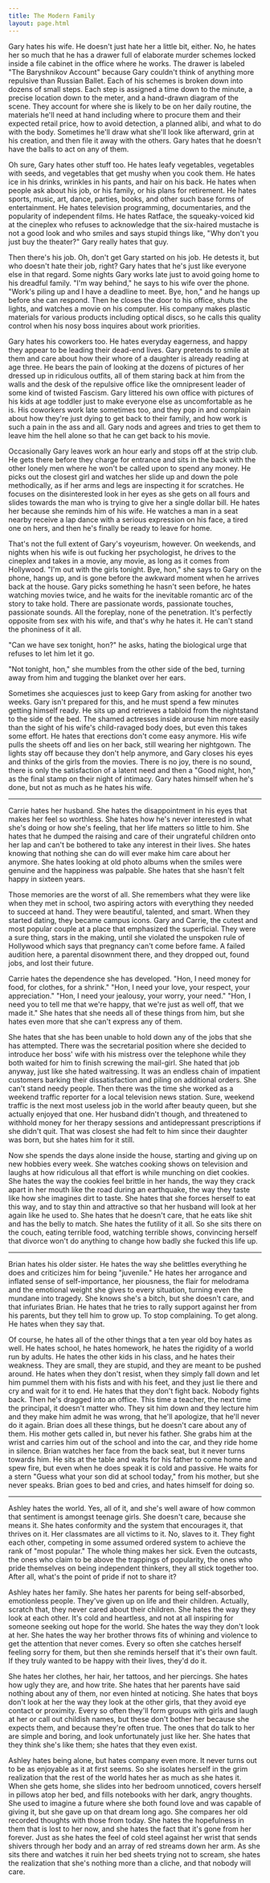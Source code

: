 ```yaml
---
title: The Modern Family
layout: page.html
---
```

Gary hates his wife. He doesn't just hate her a little bit, either. No, he
hates her so much that he has a drawer full of elaborate murder schemes
locked inside a file cabinet in the office where he works. The drawer is
labeled "The Baryshnikov Account" because Gary couldn't think of anything
more repulsive than Russian Ballet. Each of his schemes is broken down
into dozens of small steps. Each step is assigned a time down to the
minute, a precise location down to the meter, and a hand-drawn diagram of
the scene. They account for where she is likely to be on her daily routine,
the materials he'll need at hand including where to procure them and their
expected retail price, how to avoid detection, a planned alibi, and what to do
with the body. Sometimes he'll draw what she'll look like afterward, grin at
his creation, and then file it away with the others. Gary hates that he
doesn't have the balls to act on any of them.

Oh sure, Gary hates other stuff too. He hates leafy vegetables,
vegetables with seeds, and vegetables that get mushy when you cook
them. He hates ice in his drinks, wrinkles in his pants, and hair on his back.
He hates when people ask about his job, or his family, or his plans for
retirement. He hates sports, music, art, dance, parties, books, and other
such base forms of entertainment. He hates television programming,
documentaries, and the popularity of independent films. He hates Ratface,
the squeaky-voiced kid at the cineplex who refuses to acknowledge that the
six-haired mustache is not a good look and who smiles and says stupid
things like, "Why don't you just buy the theater?" Gary really hates that
guy.

Then there's his job. Oh, don't get Gary started on his job. He
detests it, but who doesn't hate their job, right? Gary hates that he's just
like everyone else in that regard. Some nights Gary works late just to avoid
going home to his dreadful family. "I'm way behind," he says to his wife
over the phone. "Work's piling up and I have a deadline to meet. Bye,
hon," and he hangs up before she can respond. Then he closes the door to
his office, shuts the lights, and watches a movie on his computer. His
company makes plastic materials for various products including optical discs,
so he calls this quality control when his nosy boss inquires about work
priorities.

Gary hates his coworkers too. He hates everyday eagerness, and
happy they appear to be leading their dead-end lives. Gary pretends to
smile at them and care about how their whore of a daughter is already
reading at age three. He bears the pain of looking at the dozens of pictures
of her dressed up in ridiculous outfits, all of them staring back at him from
the walls and the desk of the repulsive office like the omnipresent leader of
some kind of twisted Fascism. Gary littered his own office with pictures of
his kids at age toddler just to make everyone else as uncomfortable as he
is. His coworkers work late sometimes too, and they pop in and complain
about how they're just dying to get back to their family, and how work is
such a pain in the ass and all. Gary nods and agrees and tries to get them
to leave him the hell alone so that he can get back to his movie.

Occasionally Gary leaves work an hour early and stops off at the strip
club. He gets there before they charge for entrance and sits in the back with
the other lonely men where he won't be called upon to spend any money.
He picks out the closest girl and watches her slide up and down the pole
methodically, as if her arms and legs are inspecting it for scratches. He
focuses on the disinterested look in her eyes as she gets on all fours and
slides towards the man who is trying to give her a single dollar bill. He
hates her because she reminds him of his wife. He watches a man in a seat
nearby receive a lap dance with a serious expression on his face, a tired one
on hers, and then he's finally be ready to leave for home.

That's not the full extent of Gary's voyeurism, however. On
weekends, and nights when his wife is out fucking her psychologist, he
drives to the cineplex and takes in a movie, any movie, as long as it comes
from Hollywood. "I'm out with the girls tonight. Bye, hon," she says to Gary
on the phone, hangs up, and is gone before the awkward moment when he
arrives back at the house. Gary picks something he hasn't seen before, he
hates watching movies twice, and he waits for the inevitable romantic arc of
the story to take hold. There are passionate words, passionate touches,
passionate sounds. All the foreplay, none of the penetration. It's perfectly
opposite from sex with his wife, and that's why he hates it. He can't stand
the phoniness of it all.

"Can we have sex tonight, hon?" he asks, hating the biological urge
that refuses to let him let it go.

"Not tonight, hon," she mumbles from the other side of the bed,
turning away from him and tugging the blanket over her ears.

Sometimes she acquiesces just to keep Gary from asking for another
two weeks. Gary isn't prepared for this, and he must spend a few minutes
getting himself ready. He sits up and retrieves a tabloid from the nightstand
to the side of the bed. The shamed actresses inside arouse him more easily
than the sight of his wife's child-ravaged body does, but even this takes
some effort. He hates that erections don't come easy anymore. His wife
pulls the sheets off and lies on her back, still wearing her nightgown. The
lights stay off because they don't help anymore, and Gary closes his eyes
and thinks of the girls from the movies. There is no joy, there is no sound,
there is only the satisfaction of a latent need and then a "Good night, hon,"
as the final stamp on their night of intimacy. Gary hates himself when he's
done, but not as much as he hates his wife.

---

Carrie hates her husband. She hates the disappointment in his eyes
that makes her feel so worthless. She hates how he's never interested in
what she's doing or how she's feeling, that her life matters so little to him.
She hates that he dumped the raising and care of their ungrateful children
onto her lap and can't be bothered to take any interest in their lives. She
hates knowing that nothing she can do will ever make him care about her
anymore. She hates looking at old photo albums when the smiles were
genuine and the happiness was palpable. She hates that she hasn't felt
happy in sixteen years.

Those memories are the worst of all. She remembers what they were
like when they met in school, two aspiring actors with everything they
needed to succeed at hand. They were beautiful, talented, and smart.
When they started dating, they became campus icons. Gary and Carrie, the
cutest and most popular couple at a place that emphasized the superficial.
They were a sure thing, stars in the making, until she violated the unspoken
rule of Hollywood which says that pregnancy can't come before fame. A
failed audition here, a parental disownment there, and they dropped out,
found jobs, and lost their future.

Carrie hates the dependence she has developed. "Hon, I need money
for food, for clothes, for a shrink." "Hon, I need your love, your respect,
your appreciation." "Hon, I need your jealousy, your worry, your need."
"Hon, I need you to tell me that we're happy, that we're just as well off, that
we made it." She hates that she needs all of these things from him, but she
hates even more that she can't express any of them.

She hates that she has been unable to hold down any of the jobs that
she has attempted. There was the secretarial position where she decided to
introduce her boss' wife with his mistress over the telephone while they both
waited for him to finish screwing the mail-girl. She hated that job anyway,
just like she hated waitressing. It was an endless chain of impatient
customers barking their dissatisfaction and piling on additional orders. She
can't stand needy people. Then there was the time she worked as a
weekend traffic reporter for a local television news station. Sure, weekend
traffic is the next most useless job in the world after beauty queen, but she
actually enjoyed that one. Her husband didn't though, and threatened to
withhold money for her therapy sessions and antidepressant prescriptions if
she didn't quit. That was closest she had felt to him since their daughter
was born, but she hates him for it still.

Now she spends the days alone inside the house, starting and giving
up on new hobbies every week. She watches cooking shows on television
and laughs at how ridiculous all that effort is while munching on diet
cookies. She hates the way the cookies feel brittle in her hands, the way
they crack apart in her mouth like the road during an earthquake, the way
they taste like how she imagines dirt to taste. She hates that she forces
herself to eat this way, and to stay thin and attractive so that her husband
will look at her again like he used to. She hates that he doesn't care, that
he eats like shit and has the belly to match. She hates the futility of it all.
So she sits there on the couch, eating terrible food, watching terrible shows,
convincing herself that divorce won't do anything to change how badly she
fucked this life up.

---

Brian hates his older sister. He hates the way she belittles everything
he does and criticizes him for being "juvenile." He hates her arrogance and
inflated sense of self-importance, her piousness, the flair for melodrama and
the emotional weight she gives to every situation, turning even the mundane
into tragedy. She knows she's a bitch, but she doesn't care, and that
infuriates Brian. He hates that he tries to rally support against her from his
parents, but they tell him to grow up. To stop complaining. To get along.
He hates when they say that.

Of course, he hates all of the other things that a ten year old boy
hates as well. He hates school, he hates homework, he hates the rigidity of
a world run by adults. He hates the other kids in his class, and he hates
their weakness. They are small, they are stupid, and they are meant to be
pushed around. He hates when they don't resist, when they simply fall
down and let him pummel them with his fists and with his feet, and they just
lie there and cry and wait for it to end. He hates that they don't fight back.
Nobody fights back. Then he's dragged into an office. This time a teacher,
the next time the principal, it doesn't matter who. They sit him down and
they lecture him and they make him admit he was wrong, that he'll
apologize, that he'll never do it again. Brian does all these things, but he
doesn't care about any of them. His mother gets called in, but never his
father. She grabs him at the wrist and carries him out of the school and into
the car, and they ride home in silence. Brian watches her face from the
back seat, but it never turns towards him. He sits at the table and waits for
his father to come home and spew fire, but even when he does speak it is
cold and passive. He waits for a stern "Guess what your son did at school
today," from his mother, but she never speaks. Brian goes to bed and cries,
and hates himself for doing so.

---

Ashley hates the world. Yes, all of it, and she's well aware of how
common that sentiment is amongst teenage girls. She doesn't care,
because she means it. She hates conformity and the system that
encourages it, that thrives on it. Her classmates are all victims to it. No,
slaves to it. They fight each other, competing in some assumed ordered
system to achieve the rank of "most popular." The whole thing makes her
sick. Even the outcasts, the ones who claim to be above the trappings of
popularity, the ones who pride themselves on being independent thinkers,
they all stick together too. After all, what's the point of pride if not to share
it?

Ashley hates her family. She hates her parents for being
self-absorbed, emotionless people. They've given up on life and their
children. Actually, scratch that, they never cared about their children. She
hates the way they look at each other. It's cold and heartless, and not at all
inspiring for someone seeking out hope for the world. She hates the way
they don't look at her. She hates the way her brother throws fits of whining
and violence to get the attention that never comes. Every so often she
catches herself feeling sorry for them, but then she reminds herself that it's
their own fault. If they truly wanted to be happy with their lives, they'd do
it.

She hates her clothes, her hair, her tattoos, and her piercings. She
hates how ugly they are, and how trite. She hates that her parents have
said nothing about any of them, nor even hinted at noticing. She hates that
boys don't look at her the way they look at the other girls, that they avoid
eye contact or proximity. Every so often they'll form groups with girls and
laugh at her or call out childish names, but these don't bother her because
she expects them, and because they're often true. The ones that do talk to
her are simple and boring, and look unfortunately just like her. She hates
that they think she's like them; she hates that they even exist.

Ashley hates being alone, but hates company even more. It never
turns out to be as enjoyable as it at first seems. So she isolates herself in
the grim realization that the rest of the world hates her as much as she
hates it. When she gets home, she slides into her bedroom unnoticed,
covers herself in pillows atop her bed, and fills notebooks with her dark,
angry thoughts. She used to imagine a future where she both found love
and was capable of giving it, but she gave up on that dream long ago. She
compares her old recorded thoughts with those from today. She hates the
hopefulness in them that is lost to her now, and she hates the fact that it's
gone from her forever. Just as she hates the feel of cold steel against her
wrist that sends shivers through her body and an array of red streams down
her arm. As she sits there and watches it ruin her bed sheets trying not to
scream, she hates the realization that she's nothing more than a cliche, and
that nobody will care.